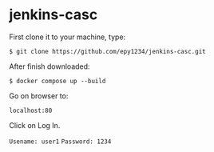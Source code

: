﻿# jenkins-casc
 
 First clone it to your machine, type:

`$ git clone https://github.com/epy1234/jenkins-casc.git`
  

After finish downloaded:
 
`$ docker compose up --build`
 
Go on browser to:

`localhost:80`

Click on Log In.

`Usename: user1`
`Password: 1234`

